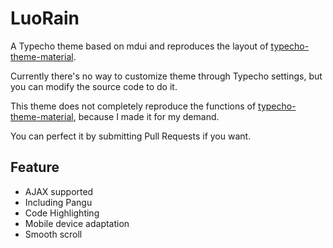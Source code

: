 # LuoRain
A Typecho theme based on mdui and reproduces the layout of [typecho-theme-material](https://github.com/idawnlight/typecho-theme-material).

Currently there's no way to customize theme through Typecho settings, but you can modify the source code to do it.

This theme does not completely reproduce the functions of [typecho-theme-material](https://github.com/idawnlight/typecho-theme-material), because I made it for my demand.

You can perfect it by submitting Pull Requests if you want.

## Feature
- AJAX supported
- Including Pangu
- Code Highlighting
- Mobile device adaptation
- Smooth scroll